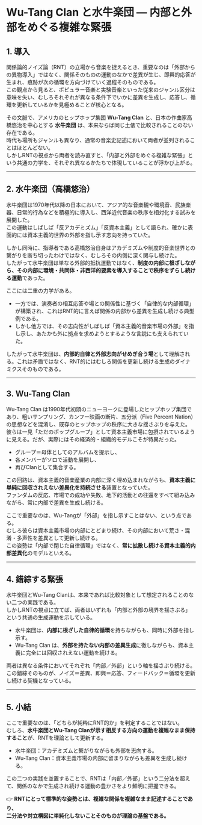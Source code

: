 # Wu-Tang Clan と水牛楽団 ― 内部と外部をめぐる複雑な緊張

## 1. 導入
関係論的ノイズ論（RNT）の立場から音楽を捉えるとき、重要なのは「外部からの異物導入」ではなく、関係そのものの運動のなかで差異が生じ、即興的応答が生まれ、痕跡が次の循環を方向づけていく過程そのものである。  
この観点から見ると、ポピュラー音楽と実験音楽といった従来のジャンル区分は意味を失い、むしろそれぞれが異なる条件下でいかに差異を生成し、応答し、循環を更新しているかを見極めることが核心となる。  

その文脈で、アメリカのヒップホップ集団 **Wu-Tang Clan** と、日本の作曲家高橋悠治を中心とする **水牛楽団** は、本来ならば同じ土俵で比較されることのない存在である。  
時代も場所もジャンルも異なり、通常の音楽史記述において両者が並列されることはほとんどない。  
しかしRNTの視点から両者を読み直すと、「内部と外部をめぐる複雑な緊張」という共通の力学を、それぞれ異なるかたちで体現していることが浮かび上がる。  

---

## 2. 水牛楽団（高橋悠治）
水牛楽団は1970年代以降の日本において、アジア的な音楽観や環境音、民族楽器、日常的行為などを積極的に導入し、西洋近代音楽の秩序を相対化する試みを展開した。  
この運動はしばしば「反アカデミズム」「反資本主義」として語られ、確かに表面的には資本主義的世界の外部を指し示す志向を持っていた。  

しかし同時に、指導者である高橋悠治自身はアカデミズムや制度的音楽世界との繋がりを断ち切ったわけではなく、むしろその内側に深く関与し続けた。  
したがって水牛楽団は単なる外部的抵抗運動ではなく、**制度の内部に根ざしながら、その内部に環境・共同体・非西洋的要素を導入することで秩序をずらし続ける運動**であった。  

ここには二重の力学がある。  
- 一方では、演奏者の相互応答や場との関係性に基づく「自律的な内部循環」が構築され、これはRNT的に言えば関係の内部から差異を生成し続ける典型例である。  
- しかし他方では、その志向性がしばしば「資本主義的音楽市場の外部」を指し示し、あたかも外に拠点を求めようとするような言説にも支えられていた。  

したがって水牛楽団は、**内部的自律と外部志向がせめぎ合う場**として理解される。これは矛盾ではなく、RNT的にはむしろ関係を更新し続ける生成のダイナミクスそのものである。  

---

## 3. Wu-Tang Clan
Wu-Tang Clan は1990年代初頭のニューヨークに登場したヒップホップ集団であり、粗いサンプリング、カンフー映画の断片、五分派（Five Percent Nation）の思想などを混淆し、既存のヒップホップの秩序に大きな揺さぶりを与えた。  
彼らは一見「ただのポップグループ」として資本主義市場に包摂されているように見える。だが、実際にはその経済的・組織的モデルこそが特異だった。  

- グループ＝母体としてのアルバムを提示し、  
- 各メンバーがソロで活動を展開し、  
- 再びClanとして集合する。  

この回路は、資本主義的音楽産業の内部に深く埋め込まれながらも、**資本主義に単純に回収されえない差異化を持続させる**装置となっていた。  
ファンダムの反応、市場での成功や失敗、地下的活動との往還をすべて組み込みながら、常に内部で差異を生成し続ける。  

ここで重要なのは、Wu-Tangが「外部」を指し示すことはない、という点である。  
むしろ彼らは資本主義市場の内部にとどまり続け、その内部において荒さ・混淆・多声性を差異として更新し続ける。  
この姿勢は「内部で閉じた自律循環」ではなく、**常に拡散し続ける資本主義的内部差異化**のモデルといえる。  

---

## 4. 錯綜する緊張
水牛楽団とWu-Tang Clanは、本来であれば比較対象として想定されることのない二つの実践である。  
しかしRNTの視点に立てば、両者はいずれも「内部と外部の境界を揺さぶる」という共通の生成運動を示している。  

- 水牛楽団は、**内部に根ざした自律的循環**を持ちながらも、同時に外部を指し示す。  
- Wu-Tang Clan は、**外部を持たない内部の差異生成**に徹しながらも、資本主義に完全には回収されえない運動を続ける。  

両者は異なる条件においてそれぞれ「内部／外部」という軸を揺さぶり続ける。  
この錯綜そのものが、ノイズ＝差異、即興＝応答、フィードバック＝循環を更新し続ける契機となっている。  

---

## 5. 小結
ここで重要なのは、「どちらが純粋にRNT的か」を判定することではない。  
むしろ、**水牛楽団とWu-Tang Clanが示す相反する方向の運動を複雑なまま保持すること**が、RNTを理論として更新する。  

- 水牛楽団：アカデミズムと繋がりながらも外部を志向する。  
- Wu-Tang Clan：資本主義市場の内部に留まりながらも差異を生成し続ける。  

この二つの実践を並置することで、RNTは「内部／外部」という二分法を超えて、関係のなかで生成され続ける運動の豊かさをより鮮明に把握できる。  

👉 **RNTにとって標準的な姿勢とは、複雑な関係を複雑なまま記述することであり、  
二分法や対立構図に単純化しないことそのものが理論の基盤である。**

